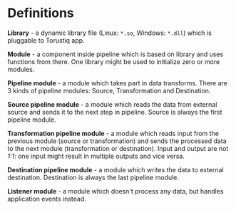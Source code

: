 # Definitions

__Library__ - a dynamic library file (Linux: `*.so`, Windows: `*.dll`) which is pluggable to Torustiq app.

__Module__ - a component inside pipeline which is based on library and uses functions from there.
One library might be used to initialize zero or more modules.

__Pipeline module__ - a module which takes part in data transforms. There are 3 kinds of pipeline modules: Source, Transformation and Destination.

__Source pipeline module__ - a module which reads the data from external source and sends it to the next step in pipeline. Source is always the first pipeline module.

__Transformation pipeline module__ - a module which reads input from the previous module (source or transformation) and sends the processed data to the next module (transformation or destination). Input and output are not _1:1_: one input might result in multiple outputs and vice versa.

__Destination pipeline module__ - a module which writes the data to external destination. Destination is always the last pipeline module.

__Listener module__ - a module which doesn't process any data, but handles application events instead.